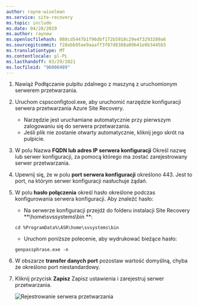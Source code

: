 ```yaml
---
author: rayne-wiselman
ms.service: site-recovery
ms.topic: include
ms.date: 04/28/2019
ms.author: raynew
ms.openlocfilehash: 088cd5447b1f96dbf172b5918c29e4f3293289a6
ms.sourcegitcommit: f28ebb95ae9aaaff3f87d8388a09b41e0b3445b5
ms.translationtype: MT
ms.contentlocale: pl-PL
ms.lasthandoff: 03/29/2021
ms.locfileid: "96008489"
---
```

1. Nawiąż Podłączanie pulpitu zdalnego z maszyną z uruchomionym serwerem przetwarzania. 
2. Uruchom cspsconfigtool.exe, aby uruchomić narzędzie konfiguracji serwera przetwarzania Azure Site Recovery.
    - Narzędzie jest uruchamiane automatycznie przy pierwszym zalogowaniu się do serwera przetwarzania.
    - Jeśli plik nie zostanie otwarty automatycznie, kliknij jego skrót na pulpicie.

3. W polu Nazwa **FQDN lub adres IP serwera konfiguracji** Określ nazwę lub serwer konfiguracji, za pomocą którego ma zostać zarejestrowany serwer przetwarzania.
4. Upewnij się, że w polu **port serwera konfiguracji** określono 443. Jest to port, na którym serwer konfiguracji nasłuchuje żądań.
5. W polu **hasło połączenia** określ hasło określone podczas konfigurowania serwera konfiguracji. Aby znaleźć hasło:
    -  Na serwerze konfiguracji przejdź do folderu instalacji Site Recovery **\home\svssystems\bin \**:
    ```
    cd %ProgramData%\ASR\home\svsystems\bin
    ```
    - Uruchom poniższe polecenie, aby wydrukować bieżące hasło:
    ```
    genpassphrase.exe -n
    ```

6. W obszarze **transfer danych port** pozostaw wartość domyślną, chyba że określono port niestandardowy.

7. Kliknij przycisk **Zapisz** Zapisz ustawienia i zarejestruj serwer przetwarzania.

    
    ![Rejestrowanie serwera przetwarzania](./media/site-recovery-vmware-register-process-server/register-ps.png)
